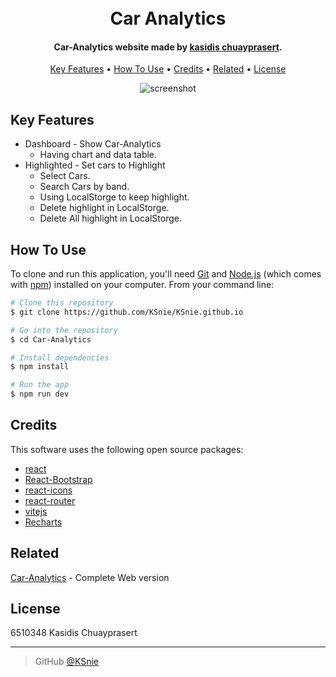 
<h1 align="center">
  <br>
  Car Analytics
  <br>
</h1>

<h4 align="center">Car-Analytics website made by <a href="https://github.com/KSnie" target="_blank">kasidis chuayprasert</a>.</h4>

<p align="center">
  <a href="#key-features">Key Features</a> •
  <a href="#how-to-use">How To Use</a> •
  <a href="#credits">Credits</a> •
  <a href="#related">Related</a> •
  <a href="#license">License</a>
</p>

<p align="center">
  <img src="https://github.com/user-attachments/assets/36f69e73-12b7-49e3-bc4c-7801f52eca55" alt="screenshot">
</p>

## Key Features

* Dashboard - Show Car-Analytics
  - Having chart and data table.
* Highlighted - Set cars to Highlight
  - Select Cars.
  - Search Cars by band.
  - Using LocalStorge to keep highlight.
  - Delete highlight in LocalStorge.
  - Delete All highlight in LocalStorge.

## How To Use

To clone and run this application, you'll need [Git](https://git-scm.com) and [Node.js](https://nodejs.org/en/download/) (which comes with [npm](http://npmjs.com)) installed on your computer. From your command line:

```bash
# Clone this repository
$ git clone https://github.com/KSnie/KSnie.github.io

# Go into the repository
$ cd Car-Analytics

# Install dependencies
$ npm install

# Run the app
$ npm run dev
```

## Credits

This software uses the following open source packages:

- [react](https://react.dev/)
- [React-Bootstrap](https://react-bootstrap.github.io/)
- [react-icons](https://react-icons.github.io/react-icons/)
- [react-router](https://reactrouter.com/en/main)
- [vitejs](https://vitejs.dev/)
- [Recharts](https://recharts.org/en-US/)

## Related

[Car-Analytics](https://ksnie.github.io/Car-Analytics) - Complete Web version

## License

6510348 Kasidis Chuayprasert

---

> GitHub [@KSnie](https://github.com/KSnie)

